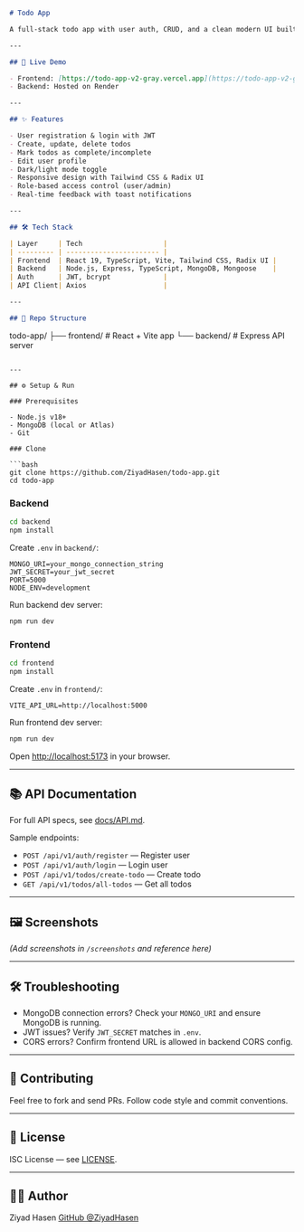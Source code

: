 
```markdown
# Todo App

A full-stack todo app with user auth, CRUD, and a clean modern UI built using React, TypeScript, Node.js, and MongoDB.

---

## 🚀 Live Demo

- Frontend: [https://todo-app-v2-gray.vercel.app](https://todo-app-v2-gray.vercel.app)  
- Backend: Hosted on Render

---

## ✨ Features

- User registration & login with JWT  
- Create, update, delete todos  
- Mark todos as complete/incomplete  
- Edit user profile  
- Dark/light mode toggle  
- Responsive design with Tailwind CSS & Radix UI  
- Role-based access control (user/admin)  
- Real-time feedback with toast notifications  

---

## 🛠 Tech Stack

| Layer     | Tech                    |
| --------- | ----------------------- |
| Frontend  | React 19, TypeScript, Vite, Tailwind CSS, Radix UI |
| Backend   | Node.js, Express, TypeScript, MongoDB, Mongoose    |
| Auth      | JWT, bcrypt             |
| API Client| Axios                   |

---

## 📁 Repo Structure

```

todo-app/
├── frontend/      # React + Vite app
└── backend/       # Express API server

````

---

## ⚙️ Setup & Run

### Prerequisites

- Node.js v18+  
- MongoDB (local or Atlas)  
- Git

### Clone

```bash
git clone https://github.com/ZiyadHasen/todo-app.git
cd todo-app
````

### Backend

```bash
cd backend
npm install
```

Create `.env` in `backend/`:

```
MONGO_URI=your_mongo_connection_string
JWT_SECRET=your_jwt_secret
PORT=5000
NODE_ENV=development
```

Run backend dev server:

```bash
npm run dev
```

### Frontend

```bash
cd frontend
npm install
```

Create `.env` in `frontend/`:

```
VITE_API_URL=http://localhost:5000
```

Run frontend dev server:

```bash
npm run dev
```

Open [http://localhost:5173](http://localhost:5173) in your browser.

---

## 📚 API Documentation

For full API specs, see [docs/API.md](./docs/API.JSON).


Sample endpoints:

* `POST /api/v1/auth/register` — Register user
* `POST /api/v1/auth/login` — Login user
* `POST /api/v1/todos/create-todo` — Create todo
* `GET /api/v1/todos/all-todos` — Get all todos

---

## 🖼 Screenshots

*(Add screenshots in `/screenshots` and reference here)*

---

## 🛠 Troubleshooting

* MongoDB connection errors? Check your `MONGO_URI` and ensure MongoDB is running.
* JWT issues? Verify `JWT_SECRET` matches in `.env`.
* CORS errors? Confirm frontend URL is allowed in backend CORS config.

---

## 🤝 Contributing

Feel free to fork and send PRs. Follow code style and commit conventions.

---

## 📄 License

ISC License — see [LICENSE](LICENSE).

---

## 👨‍💻 Author

Ziyad Hasen
[GitHub @ZiyadHasen](https://github.com/ZiyadHasen)

```


```
